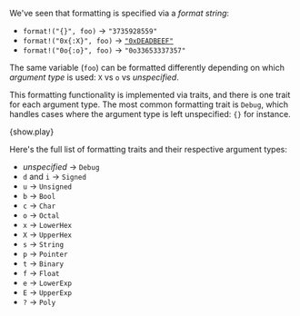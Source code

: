 We've seen that formatting is specified via a *format string*:

* `format!("{}", foo)` -> `"3735928559"`
* `format!("0x{:X}", foo)` ->
  [`"0xDEADBEEF"`][deadbeef]
* `format!("0o{:o}", foo)` -> `"0o33653337357"`

The same variable (`foo`) can be formatted differently depending on which
*argument type* is used: `X` vs `o` vs *unspecified*.

This formatting functionality is implemented via traits, and there is one trait
for each argument type. The most common formatting trait is `Debug`, which
handles cases where the argument type is left unspecified: `{}` for instance.

{show.play}

Here's the full list of formatting traits and their respective argument types:

* *unspecified* -> `Debug`
* `d` and `i` -> `Signed`
* `u` -> `Unsigned`
* `b` -> `Bool`
* `c` -> `Char`
* `o` -> `Octal`
* `x` -> `LowerHex`
* `X` -> `UpperHex`
* `s` -> `String`
* `p` -> `Pointer`
* `t` -> `Binary`
* `f` -> `Float`
* `e` -> `LowerExp`
* `E` -> `UpperExp`
* `?` -> `Poly`

[deadbeef]: https://en.wikipedia.org/wiki/Deadbeef#Magic_debug_values
